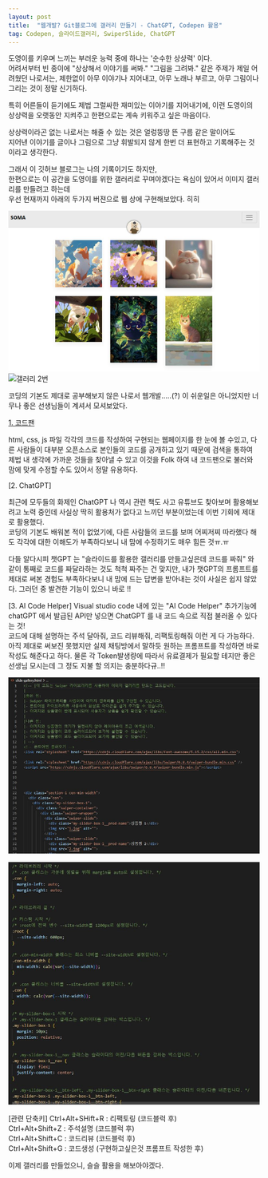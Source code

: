 ```yaml
---
layout: post
title:  "웹개발? Git블로그에 갤러리 만들기 - ChatGPT, Codepen 활용"
tag: Codepen, 슬라이드갤러리, SwiperSlide, ChatGPT
---
```


도영이를 키우며 느끼는 부러운 능력 중에 하나는 '순수한 상상력' 이다.   
어려서부터 빈 종이에 "상상해서 이야기를 써봐." "그림을 그려봐." 같은 주제가 제일 어려웠던 나로서는, 
제한없이 아무 이야기나 지어내고, 아무 노래나 부르고, 아무 그림이나 그리는 것이 정말 신기하다.   

특히 어른들이 듣기에도 제법 그럴싸한 재미있는 이야기를 지어내기에,
이런 도영이의 상상력을 오랫동안 지켜주고 한편으로는 계속 키워주고 싶은 마음이다.  

상상력이라곤 없는 나로서는 해줄 수 있는 것은 얼렁뚱땅 뜬 구름 같은 말이어도<br> 
지어낸 이야기를 글이나 그림으로 그냥 휘발되지 않게 한번 더 표현하고 기록해주는 것이라고 생각한다. <br> 

그래서 이 깃허브 블로그는 나의 기록이기도 하지만, <br> 
한편으로는 이 공간을 도영이를 위한 갤러리로 꾸며야겠다는 욕심이 있어서 이미지 갤러리를 만들려고 하는데   
우선 현재까지 아래의 두가지 버젼으로 웹 상에 구현해보았다. 히히 <br> 

![갤러리 1번](./post_img/230414_gallery_capture_1.JPG)
![갤러리 2번](./post_img/230414_gallery_gif.jpg)


코딩의 기본도 제대로 공부해보지 않은 나로서 웹개발.....(?) 이 쉬운일은 아니었지만
너무나 좋은 선생님들이 계셔서 모셔보았다. 

[1. 코드팬](https://codepen.io/trending)

html, css, js 파일 각각의 코드를 작성하여 구현되는 웹페이지를 한 눈에 볼 수있고, 
다른 사람들이 대부분 오픈소스로 본인들의 코드를 공개하고 있기 때문에
검색을 통하여 제법 내 생각에 가까운 것들을 찾아낼 수 있고 
이것을 Folk 하여 내 코드팬으로 불러와 맘에 맞게 수정할 수도 있어서 정말 유용하다. 


[2. ChatGPT] 

최근에 모두들의 화제인 ChatGPT 
나 역시 관련 책도 사고 유튜브도 찾아보며 활용해보려고 노력 중인데 사실상 딱히 활용처가 없다고 느끼던 부분이었는데 이번 기회에 제대로 활용했다.  
코딩의 기본도 배워본 적이 없었기에, 다른 사람들의 코드를 보며 어찌저찌 따라했다 해도 각각에 대한 이해도가 부족하다보니 내 맘에 수정하기도 매우 힘든 것ㅠ.ㅠ 

다들 알다시피 챗GPT 는 
"슬라이드를 활용한 갤러리를 만들고싶은데 코드를 짜줘" 와 같이 통째로 코드를 짜달라하는 것도 척척 짜주는 건 맞지만, 
내가 챗GPT의 프롬프트를 제대로 써본 경험도 부족하다보니 내 맘에 드는 답변을 받아내는 것이 사실은 쉽지 않았다. 
그러던 중 발견한 기능이 있으니 바로 !!  

[3. AI Code Helper]
Visual studio code 내에 있는 "AI Code Helper" 추가기능에 chatGPT 에서 발급된 API만 넣으면 ChatGPT 를 내 코드 속으로 직접 불러올 수 있다는 것!  
코드에 대해 설명하는 주석 달아줘, 코드 리뷰해줘, 리팩토링해줘 이런 게 다 가능하다.    
아직 제대로 써보진 못했지만 실제 채팅방에서 말하듯 원하는 프롬프트를 작성하면 바로 작성도 해준다고 하다. 
물론 각 Token발생량에 따라서 유료결제가 필요할 테지만 좋은 선생님 모시는데 그 정도 지불 할 의지는 충분하다규..!!


![html 파일에 주석 달아준 화면](./post_img/230414_helper_capture_3.JPG)

![css 파일을 리뷰해준 화면](./post_img/230414_helper_capture_4.JPG)

[관련 단축키]
Ctrl+Alt+SHift+R : 리팩토링 (코드블럭 후)  
Ctrl+Alt+Shift+Z : 주석설명 (코드블럭 후)  
Ctrl+Alt+Shift+C : 코드리뷰 (코드블럭 후)  
Ctrl+Alt+Shift+G : 코드생성 (구현하고싶은것 프롬프트 작성한 후)  

  
이제 갤러리를 만들었으니, 슬슬 활용을 해보아야겠다.  

